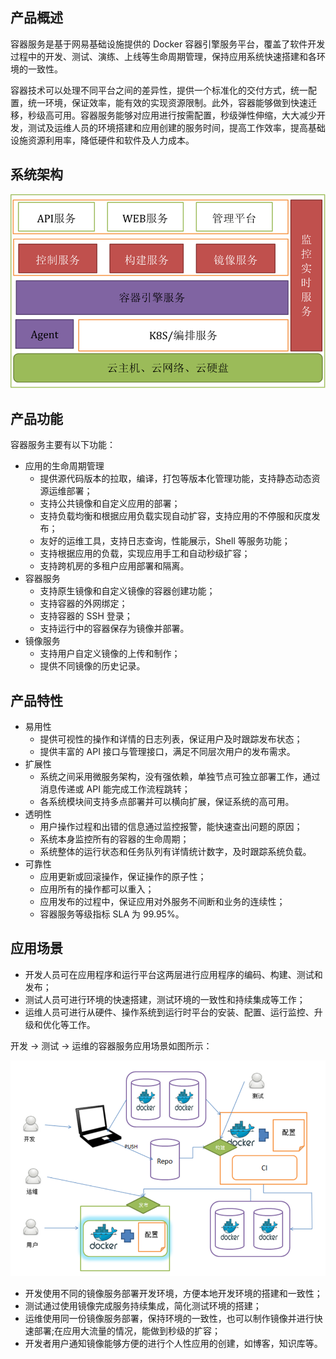 ## 产品概述

容器服务是基于网易基础设施提供的 Docker 容器引擎服务平台，覆盖了软件开发过程中的开发、测试、演练、上线等生命周期管理，保持应用系统快速搭建和各环境的一致性。

容器技术可以处理不同平台之间的差异性，提供一个标准化的交付方式，统一配置，统一环境，保证效率，能有效的实现资源限制。此外，容器能够做到快速迁移，秒级高可用。容器服务能够对应用进行按需配置，秒级弹性伸缩，大大减少开发，测试及运维人员的环境搭建和应用创建的服务时间，提高工作效率，提高基础设施资源利用率，降低硬件和软件及人力成本。

## 系统架构

![](../image/容器服务白皮书-系统架构.png)

## 产品功能

容器服务主要有以下功能：

* 应用的生命周期管理
	* 提供源代码版本的拉取，编译，打包等版本化管理功能，支持静态动态资源运维部署；
	* 支持公共镜像和自定义应用的部署；
	* 支持负载均衡和根据应用负载实现自动扩容，支持应用的不停服和灰度发布；
	* 友好的运维工具，支持日志查询，性能展示，Shell 等服务功能；
	* 支持根据应用的负载，实现应用手工和自动秒级扩容；
	* 支持跨机房的多租户应用部署和隔离。
* 容器服务
	* 支持原生镜像和自定义镜像的容器创建功能；
	* 支持容器的外网绑定；
	* 支持容器的 SSH 登录；
	* 支持运行中的容器保存为镜像并部署。
* 镜像服务
	* 支持用户自定义镜像的上传和制作；
	* 提供不同镜像的历史记录。

## 产品特性

* 易用性
	* 提供可视性的操作和详情的日志列表，保证用户及时跟踪发布状态；
	* 提供丰富的 API 接口与管理接口，满足不同层次用户的发布需求。
* 扩展性
	* 系统之间采用微服务架构，没有强依赖，单独节点可独立部署工作，通过消息传递或 API 能完成工作流程跳转；
	* 各系统模块间支持多点部署并可以横向扩展，保证系统的高可用。
* 透明性
	* 用户操作过程和出错的信息通过监控报警，能快速查出问题的原因；
	* 系统本身监控所有的容器的生命周期；
	* 系统整体的运行状态和任务队列有详情统计数字，及时跟踪系统负载。
* 可靠性
	* 应用更新或回滚操作，保证操作的原子性；
	* 应用所有的操作都可以重入；
	* 应用发布的过程中，保证应用对外服务不间断和业务的连续性；
	* 容器服务等级指标 SLA 为 99.95%。

## 应用场景

* 开发人员可在应用程序和运行平台这两层进行应用程序的编码、构建、测试和发布；
* 测试人员可进行环境的快速搭建，测试环境的一致性和持续集成等工作；
* 运维人员可进行从硬件、操作系统到运行时平台的安装、配置、运行监控、升级和优化等工作。

开发 -> 测试 -> 运维的容器服务应用场景如图所示：

![](../image/容器服务白皮书-使用场景.png)

* 开发使用不同的镜像服务部署开发环境，方便本地开发环境的搭建和一致性；
* 测试通过使用镜像完成服务持续集成，简化测试环境的搭建；
* 运维使用同一份镜像服务部署，保持环境的一致性，也可以制作镜像并进行快速部署;在应用大流量的情况，能做到秒级的扩容；
* 开发者用户通知镜像能够方便的进行个人性应用的创建，如博客，知识库等。